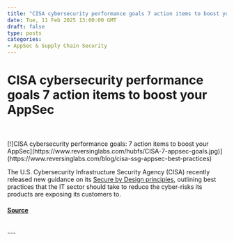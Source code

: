 ```yaml
---
title: "CISA cybersecurity performance goals 7 action items to boost your AppSec"
date: Tue, 11 Feb 2025 13:00:00 GMT
draft: false
type: posts
categories: 
- AppSec & Supply Chain Security
---
```

# CISA cybersecurity performance goals 7 action items to boost your AppSec

<br/>

<br/>
[![CISA cybersecurity performance goals: 7 action items to boost your AppSec](https://www.reversinglabs.com/hubfs/CISA-7-appsec-goals.jpg)](https://www.reversinglabs.com/blog/cisa-ssg-appsec-best-practices)

The U.S. Cybersecurity Infrastructure Security Agency (CISA) recently released new guidance on its [Secure by Design principles](https://www.reversinglabs.com/blog/secure-by-design-and-secure-by-default-why-we-need-both-for-appsec), outlining best practices that the IT sector should take to reduce the cyber-risks its products are exposing its customers to.

#### [Source](https://www.reversinglabs.com/blog/cisa-ssg-appsec-best-practices)

<br/>
---

